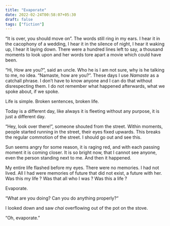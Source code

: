 ```yaml
---
title: "Evaporate"
date: 2022-02-24T00:58:07+05:30
draft: false
tags: ["fiction"]
---
```

“It is over, you should move on”. The words still ring in my ears. I hear it in  the cacophony of a wedding, I hear it in the silence of night, I hear it waking up, I hear it laying down. There were a hundred lines left to say, a thousand moments to look upon and her words tore apart a movie which could have been.

“Hi, How are you?”, said an uncle. Who he is I am not sure, why is he talking to me, no idea. “Namaste, how are you?”. These days I use *Namaste* as a catchall phrase. I don’t have to know anyone and I can do that without disrespecting them. I do not remember what happened afterwards, what we spoke about, if we spoke. 

Life is simple. Broken sentences, broken life.

Today is a different day, like always it is fleeting without any purpose, it is just a different day. 

“Hey, look over there!”, someone shouted from the street. Within moments, people started running in the street, their eyes fixed upwards. This breaks the regular commotion of the street. I should go out and see this.

Sun seems angry for some reason, it is raging red, and with each passing moment it is coming closer. It is so bright now, that I cannot see anyone, even the person standing next to me. And then it happened.

My entire life flashed before my eyes. There were no memories. I had not lived. All I had were memories of future that did not exist, a future with her. Was this my life ? Was that all who I was ?  Was this a life ? 

Evaporate.

“What are you doing? Can you do anything properly?“

I looked down and saw *chai* overflowing out of the pot on the stove.

“Oh, evaporate.”

